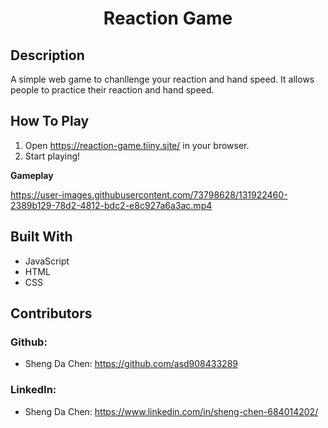 # <p style="text-align: center;"> **Reaction Game** </p>

## **Description**
<p> A simple web game to chanllenge your reaction and hand speed. It allows people to practice their reaction and hand speed. </p>

## **How To Play**
1. Open https://reaction-game.tiiny.site/ in your browser.
2. Start playing!



**Gameplay**

https://user-images.githubusercontent.com/73798628/131922460-2389b129-78d2-4812-bdc2-e8c927a6a3ac.mp4



## **Built With**
* JavaScript
* HTML
* CSS

## **Contributors**
### Github:
* Sheng Da Chen: https://github.com/asd908433289

### LinkedIn:
* Sheng Da Chen: https://www.linkedin.com/in/sheng-chen-684014202/
